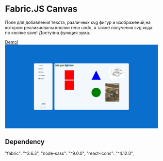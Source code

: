# Fabric.JS Canvas

Поле для добавления текста, различных svg фигур и изображений,на котором реализиованы кнопки reno undo, а также получения svg кода по кнопке save!
Доступна функция зума.

[Demo!](https://leva122434325.github.io/Fabricjs/)
![Positioning Example](public/Screenshot_5.png)

## Dependency

"fabric": "^3.6.3",
"node-sass": "^9.0.0",
"react-icons": "^4.12.0",
